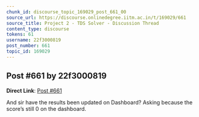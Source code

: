 ```yaml
---
chunk_id: discourse_topic_169029_post_661_00
source_url: https://discourse.onlinedegree.iitm.ac.in/t/169029/661
source_title: Project 2 - TDS Solver - Discussion Thread
content_type: discourse
tokens: 61
username: 22f3000819
post_number: 661
topic_id: 169029
---
```


## Post #661 by 22f3000819

**Direct Link**: [Post #661](https://discourse.onlinedegree.iitm.ac.in/t/169029/661)

And sir have the results been updated on Dashboard? Asking because the score’s still 0 on the dashboard.
